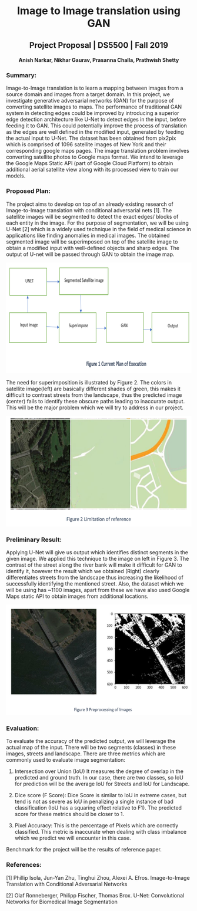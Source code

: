 <h1><center>Image to Image translation using GAN</center></h1>

<h2><center>Project Proposal | DS5500 | Fall 2019</center></h2>

<h4><center>Anish Narkar, Nikhar Gaurav, Prasanna Challa, Prathwish Shetty</center></h4>


### Summary:

Image-to-Image translation is to learn a mapping between images from a source domain and images from a target domain. In this project, we investigate generative adversarial networks (GAN) for the purpose of converting satellite images to maps. The performance of traditional GAN system in detecting edges could be improved by introducing a superior edge detection architecture like U-Net to detect edges in the input, before feeding it to GAN. This could potentially improve the process of translation as the edges are well defined in the modified input, generated by feeding the actual input to U-Net.
The dataset has been obtained from pix2pix which is comprised of 1096 satellite images of New York and their corresponding google maps pages. The image translation problem involves converting satellite photos to Google maps format. We intend to leverage the Google Maps Static API (part of Google Cloud Platform) to obtain additional aerial satellite view along with its processed view to train our models.

### Proposed Plan:

The project aims to develop on top of an already existing research of Image-to-Image translation with conditional adversarial nets [1]. The satellite images will be segmented to detect the exact edges/ blocks of each entity in the image. For the purpose of segmentation, we will be using U-Net [2] which is a widely used technique in the field of medical science in applications like finding anomalies in medical images. The obtained segmented image will be superimposed on top of the satellite image to obtain a modified input with well-defined objects and sharp edges. The output of U-net will be passed through GAN to obtain the image map.

<img src="https://github.com/ItsmeKumar/DS5500/blob/master/figures/Fig1.png" width="800" height="300">

The need for superimposition is illustrated by Figure 2. The colors in satellite image(left) are basically different shades of green, this makes it difficult to contrast streets from the landscape, thus the predicted image (center) fails to identify these obscure paths leading to inaccurate output. This will be the major problem which we will try to address in our project.

<img src="https://github.com/ItsmeKumar/DS5500/blob/master/figures/Fig2.png" width="600" height="300">

### Preliminary Result:

Applying U-Net will give us output which identifies distinct segments in the given image. We applied this technique to the image on left in Figure 3. The contrast of the street along the river bank will make it difficult for GAN to identify it, however the result which we obtained (Right) clearly differentiates streets from the landscape thus increasing the likelihood of successfully identifying the mentioned street.
Also, the dataset which we will be using has ~1100 images, apart from these we have also used Google Maps static API to obtain images from additional locations.

<img src="https://github.com/ItsmeKumar/DS5500/blob/master/figures/Fig3.png" width="600" height="300">

### Evaluation:

To evaluate the accuracy of the predicted output, we will leverage the actual map of the input. There will be two segments (classes) in these images, streets and landscape. There are three metrics which are commonly used to evaluate image segmentation:


1. Intersection over Union (IoU) It measures the degree of overlap in the predicted and ground truth. In our case, there are two classes, so IoU for prediction will be the average IoU for Streets and IoU for Landscape.

2. Dice score (F Score): Dice Score is similar to IoU in extreme cases, but tend is not as severe as IoU in penalizing a single instance of bad classification (IoU has a squaring effect relative to F1). The predicted score for these metrics should be closer to 1.

3. Pixel Accuracy: This is the percentage of Pixels which are correctly classified. This metric is inaccurate when dealing with class imbalance which we predict we will encounter in this case.  

Benchmark for the project will be the results of reference paper.

### References:

[1] Phillip Isola, Jun-Yan Zhu, Tinghui Zhou, Alexei A. Efros. Image-to-Image Translation with Conditional Adversarial Networks

[2] Olaf Ronneberger, Philipp Fischer, Thomas Brox. U-Net: Convolutional Networks for Biomedical Image Segmentation 
